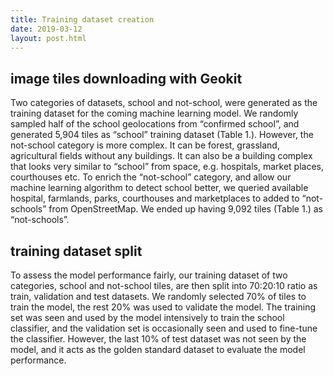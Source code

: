 ```yaml
---
title: Training dataset creation
date: 2019-03-12
layout: post.html
---
```


## image tiles downloading with Geokit

Two categories of datasets, school and not-school, were generated as the training dataset for the coming machine learning model. We randomly sampled half of the school geolocations from “confirmed school”, and generated 5,904 tiles as “school” training dataset (Table 1.). However, the not-school category is more complex. It can be forest, grassland, agricultural fields without any buildings. It can also be a building complex that looks very similar to “school” from space, e.g. hospitals, market places, courthouses etc. To enrich the “not-school” category, and allow our machine learning algorithm to detect school better, we queried available hospital, farmlands, parks, courthouses and marketplaces to added to “not-schools” from OpenStreetMap. We ended up having 9,092 tiles (Table 1.) as “not-schools”.


## training dataset split

To assess the model performance fairly, our training dataset of two categories, school and not-school tiles, are then split into 70:20:10 ratio as train, validation and test datasets. We randomly selected 70% of tiles to train the model, the rest 20% was used to validate the model. The training set was seen and used by the model intensively to train the school classifier, and the validation set is occasionally seen and used to fine-tune the classifier. However, the last 10% of test dataset was not seen by the model, and it acts as the golden standard dataset to evaluate the model performance. 
